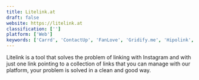 ```yaml
---
title: Litelink.at
draft: false 
website: https://litelink.at
classification: ['']
platform: ['Web']
keywords: ['Carrd', 'ContactUp', 'FanLove', 'Gridify.me', 'Hipolink', 'Hype Link', 'ItsMyURLS', 'Last Link', 'LinkedIn', 'Linkkle', 'Linkr.in', 'Lnk.Bio', 'Networks.bio', 'ReboutMe', 'Taplink.at', 'Tipsolink', 'about.me', 'iLink']
---
```

Litelink is a tool that solves the problem of linking with Instagram and with just one link pointing to a collection of links that you can manage with our platform, your problem is solved in a clean and good way.